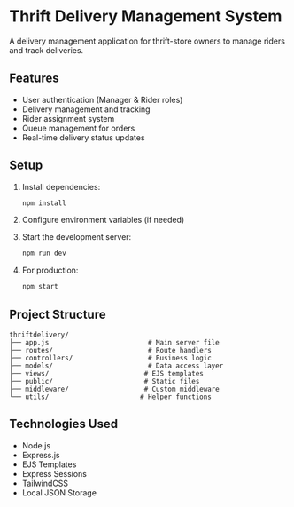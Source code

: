 # Thrift Delivery Management System

A delivery management application for thrift-store owners to manage riders and track deliveries.

## Features

- User authentication (Manager & Rider roles)
- Delivery management and tracking
- Rider assignment system
- Queue management for orders
- Real-time delivery status updates

## Setup

1. Install dependencies:
   ```bash
   npm install
   ```

2. Configure environment variables (if needed)

3. Start the development server:
   ```bash
   npm run dev
   ```

4. For production:
   ```bash
   npm start
   ```

## Project Structure

```
thriftdelivery/
├── app.js                         # Main server file
├── routes/                        # Route handlers
├── controllers/                   # Business logic
├── models/                        # Data access layer
├── views/                        # EJS templates
├── public/                       # Static files
├── middleware/                   # Custom middleware
└── utils/                       # Helper functions
```

## Technologies Used

- Node.js
- Express.js
- EJS Templates
- Express Sessions
- TailwindCSS
- Local JSON Storage